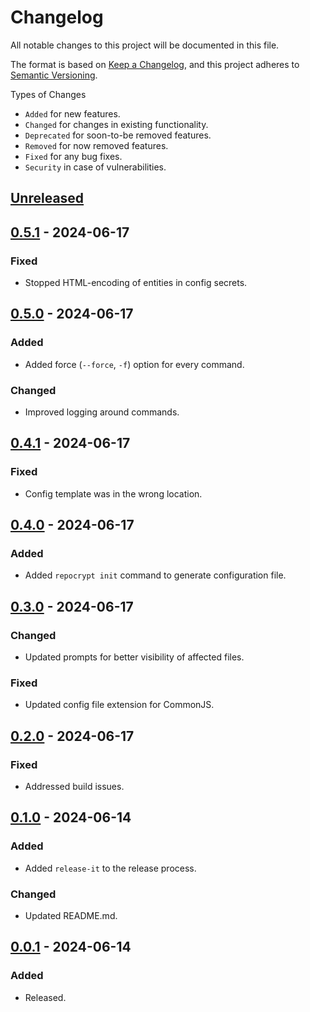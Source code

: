 # Changelog

All notable changes to this project will be documented in this file.

The format is based on [Keep a Changelog](https://keepachangelog.com/en/1.0.0/),
and this project adheres to [Semantic Versioning](https://semver.org/spec/v2.0.0.html).

Types of Changes

- `Added` for new features.
- `Changed` for changes in existing functionality.
- `Deprecated` for soon-to-be removed features.
- `Removed` for now removed features.
- `Fixed` for any bug fixes.
- `Security` in case of vulnerabilities.

## [Unreleased]

## [0.5.1] - 2024-06-17

### Fixed

- Stopped HTML-encoding of entities in config secrets.

## [0.5.0] - 2024-06-17

### Added

- Added force (`--force`, `-f`) option for every command.

### Changed

- Improved logging around commands.

## [0.4.1] - 2024-06-17

### Fixed

- Config template was in the wrong location.

## [0.4.0] - 2024-06-17

### Added

- Added `repocrypt init` command to generate configuration file.

## [0.3.0] - 2024-06-17

### Changed

- Updated prompts for better visibility of affected files.

### Fixed

- Updated config file extension for CommonJS.

## [0.2.0] - 2024-06-17

### Fixed

- Addressed build issues.

## [0.1.0] - 2024-06-14

### Added

- Added `release-it` to the release process.

### Changed

- Updated README.md.

## [0.0.1] - 2024-06-14

### Added

- Released.

[unreleased]: https://github.com/brannonh/repocrypt/compare/v0.5.1...HEAD
[0.1.0]: https://github.com/brannonh/repocrypt/releases/tag/v0.1.0
[0.0.1]: https://github.com/brannonh/repocrypt/releases/tag/v0.0.1

[0.5.1]: https://github.com/brannonh/repocrypt/compare/v0.5.0...v0.5.1
[0.5.0]: https://github.com/brannonh/repocrypt/compare/v0.4.1...v0.5.0
[0.4.1]: https://github.com/brannonh/repocrypt/compare/v0.4.0...v0.4.1
[0.4.0]: https://github.com/brannonh/repocrypt/compare/v0.3.0...v0.4.0
[0.3.0]: https://github.com/brannonh/repocrypt/compare/v0.2.0...v0.3.0
[0.2.0]: https://github.com/brannonh/repocrypt/releases/tag/v0.2.0
